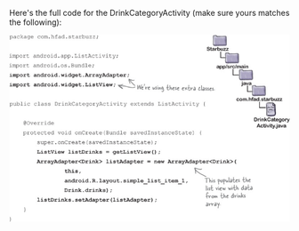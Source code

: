 Here's the full code for the DrinkCategoryActivity (make sure yours matches the following):

![](.guides/img/39.png)

